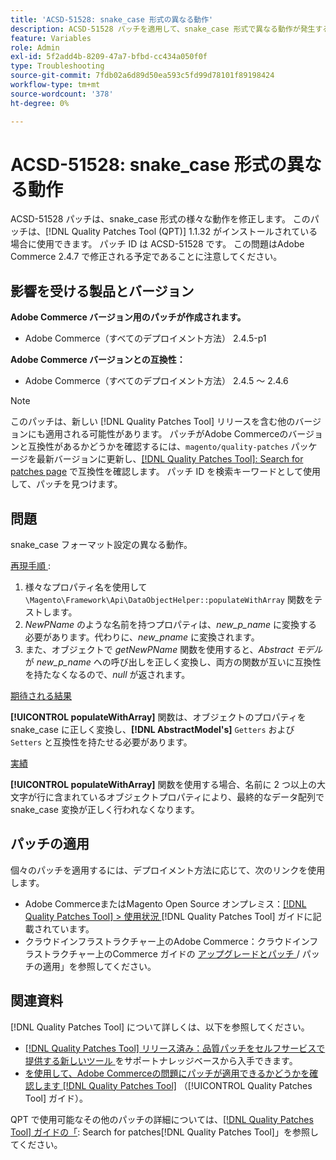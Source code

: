 ```yaml
---
title: 'ACSD-51528: snake_case 形式の異なる動作'
description: ACSD-51528 パッチを適用して、snake_case 形式で異なる動作が発生するAdobe Commerceの問題を修正してください。
feature: Variables
role: Admin
exl-id: 5f2add4b-8209-47a7-bfbd-cc434a050f0f
type: Troubleshooting
source-git-commit: 7fdb02a6d89d50ea593c5fd99d78101f89198424
workflow-type: tm+mt
source-wordcount: '378'
ht-degree: 0%

---
```


# ACSD-51528: snake_case 形式の異なる動作

ACSD-51528 パッチは、snake_case 形式の様々な動作を修正します。 このパッチは、[!DNL Quality Patches Tool (QPT)] 1.1.32 がインストールされている場合に使用できます。 パッチ ID は ACSD-51528 です。 この問題はAdobe Commerce 2.4.7 で修正される予定であることに注意してください。

## 影響を受ける製品とバージョン

**Adobe Commerce バージョン用のパッチが作成されます。**

* Adobe Commerce（すべてのデプロイメント方法） 2.4.5-p1

**Adobe Commerce バージョンとの互換性：**

* Adobe Commerce（すべてのデプロイメント方法） 2.4.5 ～ 2.4.6

>[!NOTE]
>
>このパッチは、新しい [!DNL Quality Patches Tool] リリースを含む他のバージョンにも適用される可能性があります。 パッチがAdobe Commerceのバージョンと互換性があるかどうかを確認するには、`magento/quality-patches` パッケージを最新バージョンに更新し、[[!DNL Quality Patches Tool]: Search for patches page](https://experienceleague.adobe.com/tools/commerce-quality-patches/index.html) で互換性を確認します。 パッチ ID を検索キーワードとして使用して、パッチを見つけます。

## 問題

snake_case フォーマット設定の異なる動作。

<u> 再現手順 </u>:

1. 様々なプロパティ名を使用して `\Magento\Framework\Api\DataObjectHelper::populateWithArray` 関数をテストします。
1. *NewPName* のような名前を持つプロパティは、*new_p_name* に変換する必要があります。代わりに、*new_pname* に変換されます。
1. また、オブジェクトで *getNewPName* 関数を使用すると、*Abstract モデル* が *new_p_name* への呼び出しを正しく変換し、両方の関数が互いに互換性を持たなくなるので、*null* が返されます。

<u> 期待される結果 </u>

**[!UICONTROL populateWithArray]** 関数は、オブジェクトのプロパティを snake_case に正しく変換し、**[!DNL AbstractModel's]** `Getters` および `Setters` と互換性を持たせる必要があります。

<u> 実績 </u>

**[!UICONTROL populateWithArray]** 関数を使用する場合、名前に 2 つ以上の大文字が行に含まれているオブジェクトプロパティにより、最終的なデータ配列で snake_case 変換が正しく行われなくなります。

## パッチの適用

個々のパッチを適用するには、デプロイメント方法に応じて、次のリンクを使用します。

* Adobe CommerceまたはMagento Open Source オンプレミス：[[!DNL Quality Patches Tool] > 使用状況 ](/help/tools/quality-patches-tool/usage.md) [!DNL Quality Patches Tool] ガイドに記載されています。
* クラウドインフラストラクチャー上のAdobe Commerce：クラウドインフラストラクチャー上のCommerce ガイドの [ アップグレードとパッチ ](https://experienceleague.adobe.com/docs/commerce-cloud-service/user-guide/develop/upgrade/apply-patches.html)/ パッチの適用」を参照してください。

## 関連資料

[!DNL Quality Patches Tool] について詳しくは、以下を参照してください。

* [[!DNL Quality Patches Tool]  リリース済み：品質パッチをセルフサービスで提供する新しいツール ](https://experienceleague.adobe.com/en/docs/commerce-operations/tools/quality-patches-tool/quality-patches-tool-to-self-serve-quality-patches) をサポートナレッジベースから入手できます。
* [ を使用して、Adobe Commerceの問題にパッチが適用できるかどうかを確認します  [!DNL Quality Patches Tool]](/help/tools/quality-patches-tool/patches-available-in-qpt/check-patch-for-magento-issue-with-magento-quality-patches.md) （[!UICONTROL Quality Patches Tool] ガイド）。


QPT で使用可能なその他のパッチの詳細については、[[!DNL Quality Patches Tool] ガイドの「](https://experienceleague.adobe.com/tools/commerce-quality-patches/index.html): Search for patches[!DNL Quality Patches Tool]」を参照してください。

